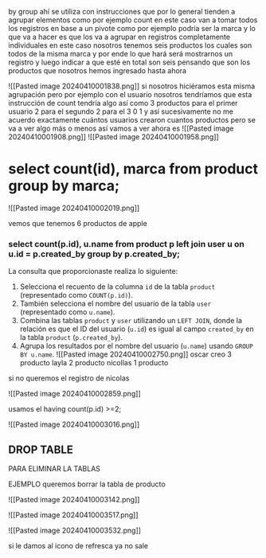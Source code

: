 

 by group ahí se utiliza con instrucciones que por lo general tienden a agrupar elementos como por ejemplo count en este caso van a tomar todos los registros en base a un pivote como por ejemplo podría ser la marca y lo que va a hacer es que los va a agrupar en registros completamente individuales en este caso nosotros tenemos seis productos los cuales son todos de la misma marca y por ende lo que hará será mostrarnos un registro y luego indicar a que esté en total son seis pensando que son los productos que nosotros hemos ingresado hasta ahora
 
  ![[Pasted image 20240410001838.png]]
  si nosotros hiciéramos esta misma agrupación pero por ejemplo con el usuario nosotros tendríamos que esta instrucción de count tendría algo así como 3 productos para el primer usuario 2 para el segundo 2 para el 3 0 1 y así sucesivamente no me acuerdo exactamente cuántos usuarios crearon cuantos productos pero se va a ver algo más o menos así vamos a ver ahora es
![[Pasted image 20240410001908.png]]
![[Pasted image 20240410001958.png]]
# select count(id), marca from product group by marca;

![[Pasted image 20240410002019.png]]

vemos que tenemos 6 productos de apple


### select count(p.id), u.name from product p left join user u on u.id = p.created_by group by p.created_by;


  
La consulta que proporcionaste realiza lo siguiente:

1. Selecciona el recuento de la columna `id` de la tabla `product` (representado como `COUNT(p.id)`).
2. También selecciona el nombre del usuario de la tabla `user` (representado como `u.name`).
3. Combina las tablas `product` y `user` utilizando un `LEFT JOIN`, donde la relación es que el ID del usuario (`u.id`) es igual al campo `created_by` en la tabla `product` (`p.created_by`).
4. Agrupa los resultados por el nombre del usuario (`u.name`) usando `GROUP BY u.name`.
![[Pasted image 20240410002750.png]]
oscar creo 3 producto
layla 2  producto
nicollas 1 producto

si no queremos el registro de nicolas

![[Pasted image 20240410002859.png]]

usamos el having count(p.id) >=2;

![[Pasted image 20240410003016.png]]




## DROP TABLE


PARA ELIMINAR LA TABLAS

EJEMPLO queremos borrar la tabla de producto

![[Pasted image 20240410003142.png]]

![[Pasted image 20240410003517.png]]

![[Pasted image 20240410003532.png]]

si le damos al icono de refresca ya no sale
	



